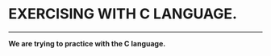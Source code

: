 # EXERCISING WITH C LANGUAGE.
-----------------------------------------------
__We are trying to practice with the C language.__
